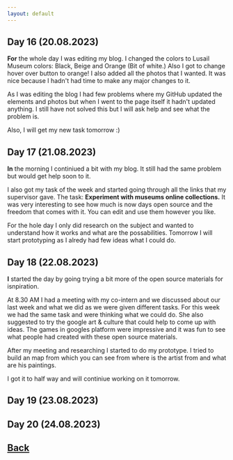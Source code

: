 ```yaml
---
layout: default
---
```


## Day 16 (20.08.2023)

<b>For</b> the whole day I was editing my blog. I changed the colors to Lusail Museum colors: Black, Beige and Orange (Bit of white.) Also I got to change hover over button to orange! I also added all the photos that I wanted. It was nice because I hadn't had time to make any major changes to it.

As I was editing the blog I had few problems where my GitHub updated the elements and photos but when I went to the page itself it hadn't updated anything. I still have not solved this but I will ask help and see what the problem is.

Also, I will get my new task tomorrow :)

## Day 17 (21.08.2023)
<b>In</b> the morning I continiued a bit with my blog. It still had the same problem but would get help soon to it. 

I also got my task of the week and started going through all the links that my supervisor gave. The task: <b>Experiment with museums online collections.</b> It was very interesting to see how much is now days open source and the freedom that comes with it. You can edit and use them however you like.

For the hole day I only did research on the subject and wanted to understand how it works and what are the possabilities.
Tomorrow I will start prototyping as I alredy had few ideas what I could do.

## Day 18 (22.08.2023)

<b>I</b> started the day by going trying a bit more of the open source materials for isnpiration.

At 8.30 AM I had a meeting with my co-intern and we discussed about our last week and what we did as we were given different tasks. For this week we had the same task and were thinking what we could do.
She also suggested to try the google art & culture that could help to come up with ideas. The games in googles platform were impressive and it was fun to see what people had created with these open source materials.

After my meeting and researching I started to do my prototype. I tried to build an map from which you can see from where is the artist from and what are his paintings.

I got it to half way and will continiue working on it tomorrow.

## Day 19 (23.08.2023)

## Day 20 (24.08.2023)

## [Back](./)
